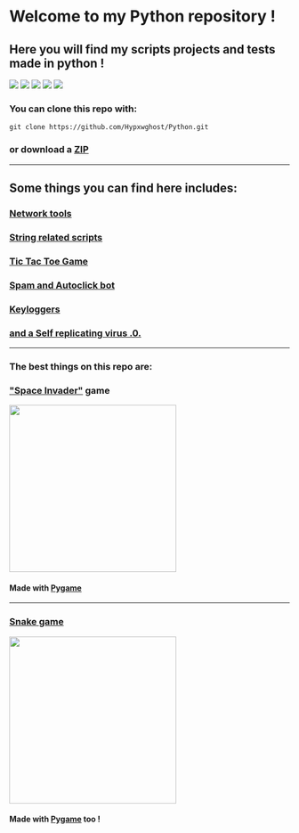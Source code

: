 # Welcome to my Python repository !
## Here you will find my scripts projects and tests made in python !
<img src='https://img.shields.io/github/languages/code-size/Hypxwghost/Python?color=pink&logo=python&logoColor=yellow'> <img src="https://img.shields.io/github/repo-size/Hypxwghost/Python?color=pink&logo=github&logoColor=red"> <img src='https://img.shields.io/tokei/lines/github/Hypxwghost/Python?color=pink&logo=github&logoColor=blue'> <img src='https://img.shields.io/github/commit-activity/m/Hypxwghost/Python?logo=github'> <img src='https://img.shields.io/github/last-commit/Hypxwghost/Python?color=pink&logo=github&logoColor=green'>

### You can clone this repo with:

`git clone https://github.com/Hypxwghost/Python.git`

### or download a [ZIP](https://github.com/Hypxwghost/Python/archive/master.zip)
---
## Some things you can find here includes:

### [Network tools](https://github.com/Hypxwghost/Python/tree/master/Network)
### [String related scripts](https://github.com/Hypxwghost/Python/tree/master/Strings)
### [Tic Tac Toe Game](https://github.com/Hypxwghost/Python/tree/master/Tic-Tac-Toe)
### [Spam and Autoclick bot](https://github.com/Hypxwghost/Python/tree/master/bot)
### [Keyloggers](https://github.com/Hypxwghost/Python/blob/master/Keylogger.py)
### [ and a Self replicating virus .0.](https://github.com/Hypxwghost/Python/blob/master/Self%20replicating%20virus.py)

---

### The best things on this repo are:

### ["Space Invader"](https://github.com/Hypxwghost/Python/tree/master/space-invader) game
<img src='https://user-images.githubusercontent.com/60857997/110226089-a1eba280-7eca-11eb-8a41-a6e3116f75c2.png' width=300>

#### Made with [Pygame](https://www.pygame.org/wiki/about)
---
### [Snake game](https://github.com/Hypxwghost/Python/tree/master/Curso-pygame/snake-game)

<img src='https://user-images.githubusercontent.com/60857997/110226105-03137600-7ecb-11eb-964b-dc5dce16cfad.png' width=300>

#### Made with [Pygame](https://www.pygame.org/wiki/about) too !
